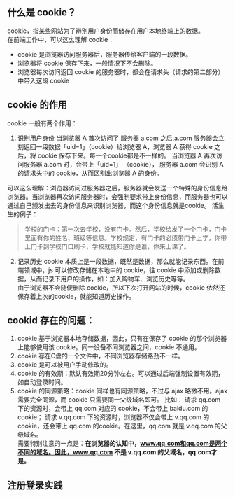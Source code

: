 ## 什么是 cookie？
cookie，指某些网站为了辨别用户身份而储存在用户本地终端上的数据。  
在前端工作中，可以这么理解 cookie：
- cookie 是浏览器访问服务器后，服务器传给客户端的一段数据。
- 浏览器将 cookie 保存下来，一般情况下不会删除。
- 浏览器每次访问返回 cookie 的服务器时，都会在请求头（请求的第二部分）中带入这段 cookie
## cookie 的作用
cookie 一般有两个作用：
1. 识别用户身份
当浏览器 A 首次访问了 服务器 a.com 之后,a.com 服务器会立刻返回一段数据「uid=1」（cookie）给浏览器 A，浏览器 A 获得 cookie 之后，将 cookie 保存下来。每一个cookie都是不一样的。
当浏览器 A 再次访问服务器 a.com 时，会带上「uid=1」 （cookie）， 服务器 a.com 会识别 A 的请求头中的 cookie，从而区别出浏览器 A 的身份。  

可以这么理解：浏览器访问过服务器之后，服务器就会发送一个特殊的身份信息给浏览器。当浏览器再次访问服务器时，会强制要求带上身份信息，而服务器也可以通过自己颁发出去的身份信息来识别浏览器，而这个身份信息就是cookie。
活生生的例子：
> 学校的门卡：第一次去学校，没有门卡。然后，学校给发了一个门卡，门卡里面有你的姓名、班级等信息。学校规定，有门卡的必须带门卡上学，你带上门卡到学校门口刷卡，学校就能知道你是谁，你来上课了。

2. 记录历史
cookie 本质上是一段数据，既然是数据，那么就能记录东西。在前端领域中，js 可以修改存储在本地中的 cookie，往 cookie 中添加或删除数据，从而记录下用户的操作，如：加入购物车、浏览历史等等。  
由于浏览器不会随便删除 cookie，所以下次打开网站的时候，cookie 依然还保存着上次的cookie，就能知道历史操作。

## cookid 存在的问题：
1. cookie 基于浏览器本地存储数据，因此，只有在保存了 cookie 的那个浏览器上能够使用该 cookie。同一设备不同浏览器之间，cookie 不通用。
2. cookie 存在C盘的一个文件中，不同浏览器存储路劲不一样。
3. cookie 是可以被用户手动修改的。
4. cookie 的有效期：默认有效期20分钟左右。可以通过后端强制设置有效期，如自动登录时间。
5. cookie 的同源策略：cookie 同样也有同源策略，不过与 ajax 略微不用。ajax 需要完全同源，而 cookie 只需要同一父级域名即可。
比如： 
请求 qq.com 下的资源时，会带上 qq.com 对应的 cookie，不会带上 baidu.com 的 cookie；
请求 v.qq.com 下的资源时，浏览器不仅会带上 v.qq.com 的 cookie，还会带上 qq.com 的cookie。在这里，qq.com 就是 v.qq.com 的父级域名。  
需要特别注意的一点是：__在浏览器的认知中，www.qq.com和qq.com是两个不同的域名。因此，www.qq.com 不是 v.qq.com 的父域名，qq.com才是。__

## 注册登录实践


  

